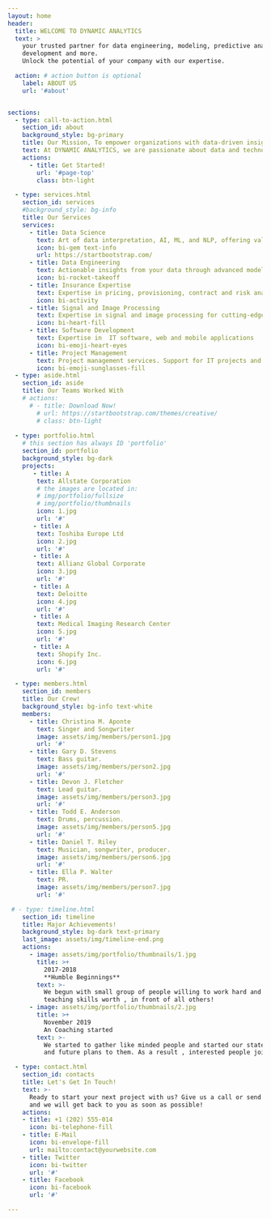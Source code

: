 ```yaml
---
layout: home
header:
  title: WELCOME TO DYNAMIC ANALYTICS
  text: >
    your trusted partner for data engineering, modeling, predictive analysis, IT    
    development and more. 
    Unlock the potential of your company with our expertise.

  action: # action button is optional
    label: ABOUT US
    url: '#about'


sections:
  - type: call-to-action.html
    section_id: about
    background_style: bg-primary
    title: Our Mission, To empower organizations with data-driven insights!
    text: At DYNAMIC ANALYTICS, we are passionate about data and technology. With years of experience in the field, our team of experts is committed to delivering innovative solutions that drive results for our clients.
    actions:
      - title: Get Started!
        url: '#page-top'
        class: btn-light

  - type: services.html
    section_id: services
    #background_style: bg-info
    title: Our Services
    services:
      - title: Data Science
        text: Art of data interpretation, AI, ML, and NLP, offering valuable insights from complex datasets
        icon: bi-gem text-info
        url: https://startbootstrap.com/
      - title: Data Engineering
        text: Actionable insights from your data through advanced modeling and predictive analysis
        icon: bi-rocket-takeoff
      - title: Insurance Expertise
        text: Expertise in pricing, provisioning, contract and risk analysis for P&C insurance companies
        icon: bi-activity
      - title: Signal and Image Processing
        text: Expertise in signal and image processing for cutting-edge solutions in visual analysis and interpretation
        icon: bi-heart-fill
      - title: Software Development
        text: Expertise in  IT software, web and mobile applications
        icon: bi-emoji-heart-eyes
      - title: Project Management
        text: Project management services. Support for IT projects and research projects
        icon: bi-emoji-sunglasses-fill
  - type: aside.html
    section_id: aside
    title: Our Teams Worked With 
    # actions: 
      # - title: Download Now!
        # url: https://startbootstrap.com/themes/creative/
        # class: btn-light
        
  - type: portfolio.html
    # this section has always ID 'portfolio'
    section_id: portfolio
    background_style: bg-dark
    projects:
       - title: A
        text: Allstate Corporation
        # the images are located in:
        # img/portfolio/fullsize
        # img/portfolio/thumbnails
        icon: 1.jpg
        url: '#'
       - title: A
        text: Toshiba Europe Ltd
        icon: 2.jpg
        url: '#'
       - title: A
        text: Allianz Global Corporate
        icon: 3.jpg
        url: '#'
       - title: A
        text: Deloitte
        icon: 4.jpg
        url: '#'
       - title: A
        text: Medical Imaging Research Center
        icon: 5.jpg
        url: '#'
       - title: A
        text: Shopify Inc.
        icon: 6.jpg
        url: '#'

  - type: members.html
    section_id: members
    title: Our Crew!
    background_style: bg-info text-white
    members:
      - title: Christina M. Aponte
        text: Singer and Songwriter
        image: assets/img/members/person1.jpg
        url: '#'
      - title: Gary D. Stevens
        text: Bass guitar.
        image: assets/img/members/person2.jpg
        url: '#'
      - title: Devon J. Fletcher
        text: Lead guitar.
        image: assets/img/members/person3.jpg
        url: '#'
      - title: Todd E. Anderson
        text: Drums, percussion.
        image: assets/img/members/person5.jpg
        url: '#'
      - title: Daniel T. Riley
        text: Musician, songwriter, producer.
        image: assets/img/members/person6.jpg
        url: '#'
      - title: Ella P. Walter
        text: PR.
        image: assets/img/members/person7.jpg
        url: '#'

 # - type: timeline.html
    section_id: timeline
    title: Major Achievements!
    background_style: bg-dark text-primary
    last_image: assets/img/timeline-end.png
    actions:
      - image: assets/img/portfolio/thumbnails/1.jpg
        title: >+
          2017-2018
          **Humble Beginnings**
        text: >-
          We begun with small group of people willing to work hard and make our
          teaching skills worth , in front of all others!
      - image: assets/img/portfolio/thumbnails/2.jpg
        title: >+
          November 2019
          An Coaching started
        text: >-
          We started to gather like minded people and started our stategies
          and future plans to them. As a result , interested people joined us!

  - type: contact.html
    section_id: contacts
    title: Let's Get In Touch!
    text: >-
      Ready to start your next project with us? Give us a call or send us an email
      and we will get back to you as soon as possible!
    actions:
    - title: +1 (202) 555-014
      icon: bi-telephone-fill
    - title: E-Mail
      icon: bi-envelope-fill
      url: mailto:contact@yourwebsite.com
    - title: Twitter
      icon: bi-twitter
      url: '#'
    - title: Facebook
      icon: bi-facebook
      url: '#'

---
```


